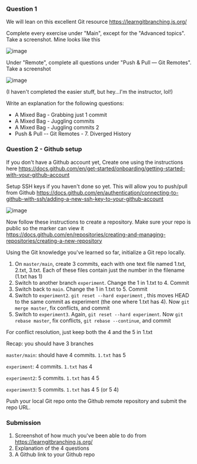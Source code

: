 ### Question 1

We will lean on this excellent Git resource https://learngitbranching.js.org/

Complete every exercise under "Main", except for the "Advanced topics". Take a screenshot. Mine looks like this

![image](https://github.com/TienSFU25/2650-weekly-exercises/assets/10173141/b64cbb8f-1192-4482-92bd-2e2b7acd95f4)

Under "Remote", complete all questions under "Push & Pull — Git Remotes". Take a screenshot

![image](https://github.com/TienSFU25/2650-weekly-exercises/assets/10173141/b242e470-4cbc-4da0-8f15-d11e6795f29d)

(I haven't completed the easier stuff, but hey...I'm the instructor, lol!)

Write an explanation for the following questions:

- A Mixed Bag - Grabbing just 1 commit
- A Mixed Bag - Juggling commits
- A Mixed Bag - Juggling commits 2
- Push & Pull -- Git Remotes - 7. Diverged History

### Question 2 - Github setup

If you don't have a Github account yet, Create one using the instructions here https://docs.github.com/en/get-started/onboarding/getting-started-with-your-github-account

Setup SSH keys if you haven't done so yet. This will allow you to push/pull from Github
https://docs.github.com/en/authentication/connecting-to-github-with-ssh/adding-a-new-ssh-key-to-your-github-account

![image](https://github.com/TienSFU25/2650-weekly-exercises/assets/10173141/03bf0cd7-7777-4b96-b8bf-19a32cb69998)

Now follow these instructions to create a repository. Make sure your repo is public so the marker can view it
https://docs.github.com/en/repositories/creating-and-managing-repositories/creating-a-new-repository

Using the Git knowledge you've learned so far, initialize a Git repo locally.

1. On `master/main`, create 3 commits, each with one text file named 1.txt, 2.txt, 3.txt. Each of these files contain just the number in the filename (1.txt has 1)
2. Switch to another branch `experiment`. Change the 1 in 1.txt to 4. Commit
3. Switch back to `main`. Change the 1 in 1.txt to 5. Commit
4. Switch to `experiment2`. `git reset --hard experiment` , this moves HEAD to the same commit as experiment (the one where 1.txt has 4). Now `git merge master`, fix conflicts, and commit
5. Switch to `experiment3`. Again, `git reset --hard experiment`. Now `git rebase master`, fix conflicts, `git rebase --continue`, and commit

For conflict resolution, just keep both the 4 and the 5 in 1.txt

Recap: you should have 3 branches

`master/main`: should have 4 commits. `1.txt` has 5

`experiment`: 4 commits. `1.txt` has 4

`experiment2`: 5 commits. `1.txt` has 4 5

`experiment3`: 5 commits. `1.txt` has 4 5 (or 5 4)

Push your local Git repo onto the Github remote repository and submit the repo URL.

### Submission

1. Screenshot of how much you've been able to do from https://learngitbranching.js.org/
2. Explanation of the 4 questions
3. A Github link to your Github repo
